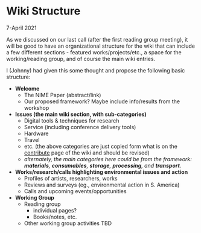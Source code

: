 # Wiki Structure

7-April 2021

As we discussed on our last call (after the first reading group meeting), it will be good to have an organizational structure for the wiki that can include a few different sections - featured works/projects/etc., a space for the working/reading group, and of course the main wiki entries. 

I (Johnny) had given this some thought and propose the following basic structure: 

- **Welcome**
  - The NIME Paper (abstract/link)
  - Our proposed framework? Maybe include info/results from the workshop
- **Issues (the main wiki section, with sub-categories)**
  - Digital tools & techniques for research
  - Service (including conference delivery tools)
  - Hardware
  - Travel
  - etc. (the above categories are just copied form what is on the [contribute](/contribute/README.md) page of the wiki and should be revised)
  - _alternately, the main categories here could be from the framework: **materials**, **consumables**, **storage**, **processing**, and **transport**._
- **Works/research/calls highlighting environmental issues and action**
  - Profiles of artists, researchers, works
  - Reviews and surveys (eg., environmental action in S. America)
  - Calls and upcoming events/opportunities
- **Working Group**
  - Reading group
    - individual pages? 
    - Books/notes, etc.
  - Other working group activities TBD
